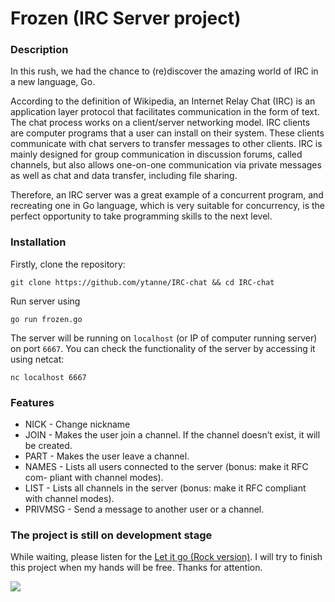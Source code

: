 # Frozen (IRC Server project)
### Description
In this rush, we had the chance to (re)discover the amazing world of IRC in a new language, Go.

According to the definition of Wikipedia, an Internet Relay Chat (IRC) is an application layer protocol that facilitates communication in the form of text. The chat process works on a client/server networking model. IRC clients are computer programs that a user can install on their system. These clients communicate with chat servers to transfer messages to other clients. IRC is mainly designed for group communication in discussion forums, called channels, but also allows one-on-one communication via private messages as well as chat and data transfer, including file sharing.

Therefore, an IRC server was a great example of a concurrent program, and recreating one in Go language, which is very suitable for concurrency, is the perfect opportunity to take programming skills to the next level.

### Installation
Firstly, clone the repository:
```
git clone https://github.com/ytanne/IRC-chat && cd IRC-chat
```
Run server using
```
go run frozen.go
```
The server will be running on `localhost` (or IP of computer running server) on port `6667`. You can check the functionality of the server by accessing it using netcat:
```
nc localhost 6667
```

### Features
* NICK - Change nickname
* JOIN - Makes the user join a channel. If the channel doesn’t exist, it will be created.
* PART - Makes the user leave a channel.
* NAMES - Lists all users connected to the server (bonus: make it RFC com-
pliant with channel modes).
* LIST - Lists all channels in the server (bonus: make it RFC compliant with channel modes).
* PRIVMSG - Send a message to another user or a channel.



### The project is still on development stage
While waiting, please listen for the [Let it go (Rock version)](https://www.youtube.com/watch?v=GG31XuWPQQ4).
I will try to finish this project when my hands will be free.
Thanks for attention.

<img src="https://media0.giphy.com/media/Fjy5XItIvYjEQ/giphy.gif">
